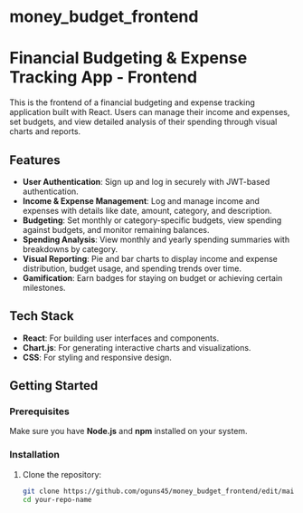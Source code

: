 # money_budget_frontend

# Financial Budgeting & Expense Tracking App - Frontend

This is the frontend of a financial budgeting and expense tracking application built with React. Users can manage their income and expenses, set budgets, and view detailed analysis of their spending through visual charts and reports.

## Features

- **User Authentication**: Sign up and log in securely with JWT-based authentication.
- **Income & Expense Management**: Log and manage income and expenses with details like date, amount, category, and description.
- **Budgeting**: Set monthly or category-specific budgets, view spending against budgets, and monitor remaining balances.
- **Spending Analysis**: View monthly and yearly spending summaries with breakdowns by category.
- **Visual Reporting**: Pie and bar charts to display income and expense distribution, budget usage, and spending trends over time.
- **Gamification**: Earn badges for staying on budget or achieving certain milestones.

## Tech Stack

- **React**: For building user interfaces and components.
- **Chart.js**: For generating interactive charts and visualizations.
- **CSS**: For styling and responsive design.

## Getting Started

### Prerequisites

Make sure you have **Node.js** and **npm** installed on your system.

### Installation

1. Clone the repository:
   ```bash
   git clone https://github.com/oguns45/money_budget_frontend/edit/main
   cd your-repo-name
